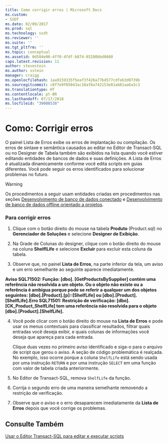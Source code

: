 ```yaml
---
title: Como corrigir erros | Microsoft Docs
ms.custom:
- SSDT
ms.date: 02/09/2017
ms.prod: sql
ms.technology: ssdt
ms.reviewer: ''
ms.suite: ''
ms.tgt_pltfrm: ''
ms.topic: conceptual
ms.assetid: 0d504e00-4ff0-4fdf-b874-85280bbd8668
caps.latest.revision: 11
author: stevestein
ms.author: sstein
manager: craigg
ms.openlocfilehash: 1aa9159335f5eaf3f426a77bd577cdfeb3d0739b
ms.sourcegitcommit: c8f7e9f05043ac10af8a742153e81ab81aa6a3c3
ms.translationtype: HT
ms.contentlocale: pt-BR
ms.lasthandoff: 07/17/2018
ms.locfileid: "39088538"
---
```

# <a name="how-to-fix-errors"></a>Como: Corrigir erros
O painel Lista de Erros exibe os erros de implantação ou compilação. Os erros de sintaxe e semântica causados ao editar no Editor de Transact\-SQL ou no Designer de Tabela também são exibidos na lista quando você estiver editando entidades de bancos de dados e suas definições. A Lista de Erros é atualizada dinamicamente conforme você edita scripts em guias diferentes. Você pode seguir os erros identificados para solucionar problemas no futuro.  
  
> [!WARNING]  
> Os procedimentos a seguir usam entidades criadas em procedimentos nas seções [Desenvolvimento de banco de dados conectado](../ssdt/connected-database-development.md) e [Desenvolvimento de banco de dados offline orientado a projetos](../ssdt/project-oriented-offline-database-development.md).  
  
### <a name="to-fix-errors"></a>Para corrigir erros  
  
1.  Clique com o botão direito do mouse na tabela **Produto** (Product.sql) no **Gerenciador de Soluções** e selecione **Designer de Exibição**.  
  
2.  Na Grade de Colunas do designer, clique com o botão direito do mouse na coluna **ShelflLife** e selecione **Excluir** para excluir esta coluna da tabela.  
  
3.  Observe que, no painel **Lista de Erros**, na parte inferior da tela, um aviso e um erro semelhante ao seguinte aparece imediatamente.  
  
**Aviso SQL71502: Função: [dbo]. [GetProductsBySupplier] contém uma referência não resolvida a um objeto. Ou o objeto não existe ou a referência é ambígua porque pode se referir a qualquer um dos objetos seguintes: [dbo].[Product].[p]::[ShelfLife] ou [dbo].[Product].[ShelfLife].Erro SQL71501: Restrição de verificação: [dbo].[CK_Product_ShelfLife] tem uma referência não resolvida para o objeto [dbo].[Product].[ShelfLife].**  
  
4.  Você pode clicar com o botão direito do mouse na **Lista de Erros** e pode usar os menus contextuais para classificar resultados, filtrar quais entradas você deseja exibir, e quais colunas de informações você deseja que apareça para cada entrada.  
  
    Clique duas vezes no primeiro aviso identificado e siga-o para o arquivo de script que gerou o aviso. A seção de código problemática é realçada. No exemplo, isso ocorre porque a coluna `ShelfLife` está sendo usada por uma instrução `RETURN` e por uma instrução `SELECT` em uma função com valor de tabela criada anteriormente.  
  
5.  No Editor de Transact\-SQL, remova `ShelfLife` da função.  
  
6.  Corrija o segundo erro de uma maneira semelhante removendo a restrição de verificação.  
  
7.  Observe que o aviso e o erro desaparecem imediatamente da **Lista de Erros** depois que você corrige os problemas.  
  
## <a name="see-also"></a>Consulte Também  
[Usar o Editor Transact-SQL para editar e executar scripts](../ssdt/use-transact-sql-editor-to-edit-and-execute-scripts.md)  
  
